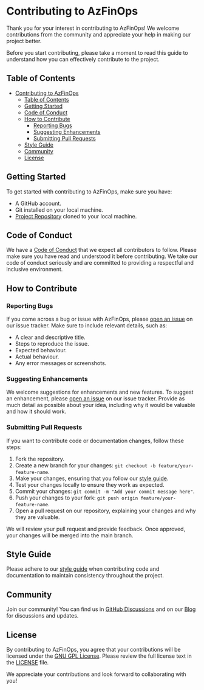 # Contributing to AzFinOps

Thank you for your interest in contributing to AzFinOps! We welcome contributions from the community and appreciate your help in making our project better.

Before you start contributing, please take a moment to read this guide to understand how you can effectively contribute to the project.

## Table of Contents

- [Contributing to AzFinOps](#contributing-to-azfinops)
  - [Table of Contents](#table-of-contents)
  - [Getting Started](#getting-started)
  - [Code of Conduct](#code-of-conduct)
  - [How to Contribute](#how-to-contribute)
    - [Reporting Bugs](#reporting-bugs)
    - [Suggesting Enhancements](#suggesting-enhancements)
    - [Submitting Pull Requests](#submitting-pull-requests)
  - [Style Guide](#style-guide)
  - [Community](#community)
  - [License](#license)

## Getting Started

To get started with contributing to AzFinOps, make sure you have:

- A GitHub account.
- Git installed on your local machine.
- [Project Repository](https://github.com/AzFinOps/AzFinOps) cloned to your local machine.

## Code of Conduct

We have a [Code of Conduct](CODE_OF_CONDUCT.md) that we expect all contributors to follow. Please make sure you have read and understood it before contributing. We take our code of conduct seriously and are committed to providing a respectful and inclusive environment.

## How to Contribute

### Reporting Bugs

If you come across a bug or issue with AzFinOps, please [open an issue](https://github.com/AzFinOps/AzFinOps/issues/new?assignees=&labels=&projects=&template=bug_report.md&title=) on our issue tracker. Make sure to include relevant details, such as:

- A clear and descriptive title.
- Steps to reproduce the issue.
- Expected behaviour.
- Actual behaviour.
- Any error messages or screenshots.

### Suggesting Enhancements

We welcome suggestions for enhancements and new features. To suggest an enhancement, please [open an issue](https://github.com/AzFinOps/AzFinOps/issues/new?assignees=&labels=&projects=&template=feature_request.md&title=) on our issue tracker. Provide as much detail as possible about your idea, including why it would be valuable and how it should work.

### Submitting Pull Requests

If you want to contribute code or documentation changes, follow these steps:

1. Fork the repository.
2. Create a new branch for your changes: `git checkout -b feature/your-feature-name`.
3. Make your changes, ensuring that you follow our [style guide](https://github.com/AzFinOps/AzFinOps/wiki/Style-Guide).
4. Test your changes locally to ensure they work as expected.
5. Commit your changes: `git commit -m "Add your commit message here"`.
6. Push your changes to your fork: `git push origin feature/your-feature-name`.
7. Open a pull request on our repository, explaining your changes and why they are valuable.

We will review your pull request and provide feedback. Once approved, your changes will be merged into the main branch.

## Style Guide

Please adhere to our [style guide](https://github.com/AzFinOps/AzFinOps/wiki/Style-Guide) when contributing code and documentation to maintain consistency throughout the project.

## Community

Join our community! You can find us in [GitHub Discussions](https://github.com/AzFinOps/AzFinOps/discussions) and on our [Blog](https://azfinops.blog) for discussions and updates.

## License

By contributing to AzFinOps, you agree that your contributions will be licensed under the [GNU GPL License](https://github.com/AzFinOps/AzFinOps/blob/main/LICENSE). Please review the full license text in the [LICENSE](LICENSE) file.

We appreciate your contributions and look forward to collaborating with you!
